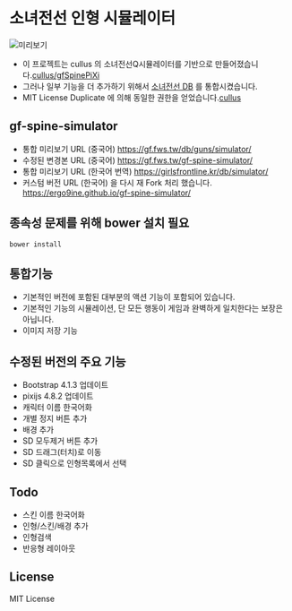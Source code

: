 # 소녀전선 인형 시뮬레이터

![미리보기](https://raw.githubusercontent.com/wsmwason/gf-spine-simulator/master/images/preview.png)

 * 이 프로젝트는 cullus 의 소녀전선Q시뮬레이터를 기반으로 만들어졌습니다.[cullus/gfSpinePiXi](https://github.com/cullus/gfSpinePiXi)
 * 그러나 일부 기능을 더 추가하기 위해서 [소녀전선 DB](https://gf.fws.tw/) 를 통합시켰습니다.
 * MIT License Duplicate 에 의해 동일한 권한을 얻었습니다.[cullus](https://github.com/cullus)

## gf-spine-simulator

 * 통합 미리보기 URL (중국어) https://gf.fws.tw/db/guns/simulator/
 * 수정된 변경본 URL (중국어) https://gf.fws.tw/gf-spine-simulator/
 * 통합 미리보기 URL (한국어 번역) https://girlsfrontline.kr/db/simulator/
  * 커스텀 버전   URL (한국어) 을 다시 재 Fork 처리 했습니다. https://ergo9ine.github.io/gf-spine-simulator/


## 종속성 문제를 위해 bower 설치 필요 

```
bower install
```

## 통합기능

 * 기본적인 버전에 포함된 대부분의 액션 기능이 포함되어 있습니다.
 * 기본적인 기능의 시뮬레이션, 단 모든 행동이 게임과 완벽하게 일치한다는 보장은 아닙니다.
 * 이미지 저장 기능

## 수정된 버전의 주요 기능
 
 * Bootstrap 4.1.3 업데이트
 * pixijs 4.8.2 업데이트
 * 캐릭터 이름 한국어화
 * 개별 정지 버튼 추가
 * 배경 추가
 * SD 모두제거 버튼 추가
 * SD 드래그(터치)로 이동
 * SD 클릭으로 인형목록에서 선택

## Todo

 * 스킨 이름 한국어화
 * 인형/스킨/배경 추가
 * 인형검색
 * 반응형 레이아웃

## License

MIT License